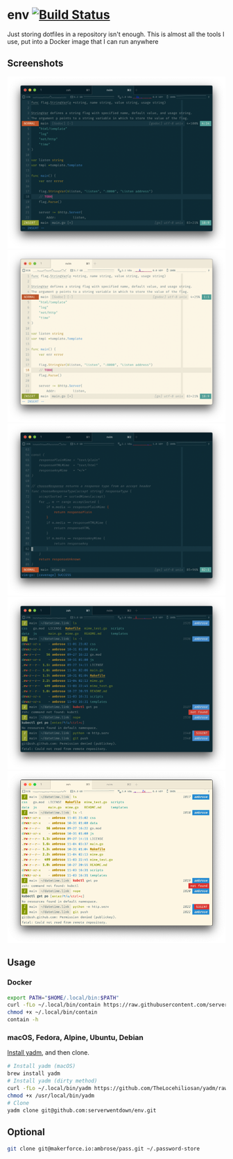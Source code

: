 
# env [![Build Status](https://ci.makerforce.io/api/badges/ambrose/env/status.svg)](https://ci.makerforce.io/ambrose/env)

Just storing dotfiles in a repository isn't enough. This is almost all the tools I use, put into a Docker image that I can run anywhere

## Screenshots

![](../.local/screenshots/iterm1.png)
![](../.local/screenshots/iterm1-light.png)
![](../.local/screenshots/iterm2.png)
![](../.local/screenshots/iterm3.png)
![](../.local/screenshots/iterm3-light.png)

## Usage

### Docker

```sh
export PATH="$HOME/.local/bin:$PATH"
curl -fLo ~/.local/bin/contain https://raw.githubusercontent.com/serverwentdown/env/master/.local/bin/contain
chmod +x ~/.local/bin/contain
contain -h
```

### macOS, Fedora, Alpine, Ubuntu, Debian

[Install yadm](https://yadm.io/docs/install), and then clone.

```sh
# Install yadm (macOS)
brew install yadm
# Install yadm (dirty method)
curl -fLo ~/.local/bin/yadm https://github.com/TheLocehiliosan/yadm/raw/master/yadm
chmod +x /usr/local/bin/yadm
# Clone
yadm clone git@github.com:serverwentdown/env.git
```

## Optional

```sh
git clone git@makerforce.io:ambrose/pass.git ~/.password-store
```
